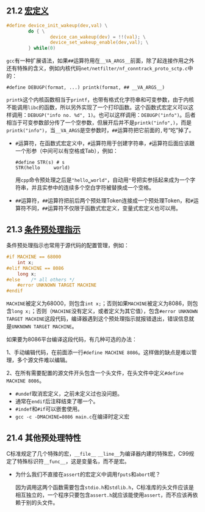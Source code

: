 ## 21.2 [宏定义](https://akaedu.github.io/book/ch21s02.html)

```c
#define device_init_wakeup(dev,val) \
        do { \
                device_can_wakeup(dev) = !!(val); \
                device_set_wakeup_enable(dev,val); \
        } while(0)
```

`gcc`有一种扩展语法，如果`##`运算符用在`__VA_ARGS__`前面，除了起连接作用之外还有特殊的含义，例如内核代码`net/netfilter/nf_conntrack_proto_sctp.c`中的：

```
#define DEBUGP(format, ...) printk(format, ## __VA_ARGS__)
```

`printk`这个内核函数相当于`printf`，也带有格式化字符串和可变参数，由于内核不能调用`libc`的函数，所以另外实现了一个打印函数。这个函数式宏定义可以这样调用：`DEBUGP("info no. %d", 1)`。也可以这样调用：`DEBUGP("info")`。后者相当于可变参数部分传了一个空参数，但展开后并不是`printk("info",)`，而是`printk("info")`，当`__VA_ARGS`是空参数时，`##`运算符把它前面的`,`号“吃”掉了。

- `#`运算符，在函数式宏定义中，`#`运算符用于创建字符串，`#`运算符后面应该跟一个形参（中间可以有空格或Tab），例如：

  ```
  #define STR(s) # s
  STR(hello 	world)
  ```

  用`cpp`命令预处理之后是`"hello␣world"`，自动用`"`号把实参括起来成为一个字符串，并且实参中的连续多个空白字符被替换成一个空格。

- `##`运算符，`##`运算符把前后两个预处理Token连接成一个预处理Token，和`#`运算符不同，`##`运算符不仅限于函数式宏定义，变量式宏定义也可以用。

## 21.3 [条件预处理指示](https://akaedu.github.io/book/ch21s03.html)

条件预处理指示也常用于源代码的配置管理，例如：

```c
#if MACHINE == 68000
    int x;
#elif MACHINE == 8086
    long x;
#else    /* all others */
    #error UNKNOWN TARGET MACHINE
#endif
```

`MACHINE`被定义为68000，则包含`int x;`；否则如果`MACHINE`被定义为8086，则包含`long x;`；否则（`MACHINE`没有定义，或者定义为其它值），包含`#error UNKNOWN TARGET MACHINE`这段代码，编译器遇到这个预处理指示就报错退出，错误信息就是`UNKNOWN TARGET MACHINE`。

如果要为8086平台编译这段代码，有几种可选的办法：

1、手动编辑代码，在前面添一行`#define MACHINE 8086`。这样做的缺点是难以管理，多个源文件难以编辑。

2、在所有需要配置的源文件开头包含一个头文件，在头文件中定义`#define MACHINE 8086`。

- `#undef`取消宏定义，之前未定义过也没问题。
- 通常在`endif`后注释结束了哪一个。
- `#indef`和`#if`可以嵌套使用。
- `gcc -c -DMACHINE=8086 main.c`在编译时定义宏

## 21.4 其他预处理特性

C标准规定了几个特殊的宏，`__file__` `__line__`为编译器内建的特殊宏，C99规定了特殊标识符`__func__`，这是变量名，而不是宏。

- 为什么我们不直接在`assert`的宏定义中调用`fputs`和`abort`呢？

  因为调用这两个函数需要包含`stdio.h`和`stdlib.h`，C标准库的头文件应该是相互独立的，一个程序只要包含`assert.h`就应该能使用`assert`，而不应该再依赖于别的头文件。